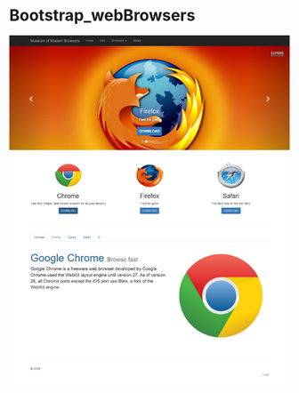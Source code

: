 # Bootstrap_webBrowsers

![](https://github.com/xinc127/Bootstrap_webBrowsers/raw/master/images/Museum%20of%20Modern%20Browsers.png)